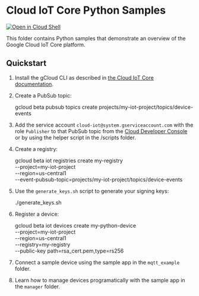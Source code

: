 # Cloud IoT Core Python Samples

[![Open in Cloud Shell][shell_img]][shell_link]

[shell_img]: http://gstatic.com/cloudssh/images/open-btn.png
[shell_link]: https://console.cloud.google.com/cloudshell/open?git_repo=https://github.com/GoogleCloudPlatform/python-docs-samples&page=editor&open_in_editor=iot/api-client/README.md
This folder contains Python samples that demonstrate an overview of the
Google Cloud IoT Core platform.

## Quickstart
1. Install the gCloud CLI as described in [the Cloud IoT Core documentation](https://cloud.google.com/iot/docs/how-tos/getting-started#set_up_the_google_cloud_sdk_and_gcloud).
2. Create a PubSub topic:

    gcloud beta pubsub topics create projects/my-iot-project/topics/device-events

3. Add the service account `cloud-iot@system.gserviceaccount.com` with the role `Publisher` to that
PubSub topic from the [Cloud Developer Console](https://console.cloud.google.com)
or by using the helper script in the /scripts folder.

4. Create a registry:

    gcloud beta iot registries create my-registry \
        --project=my-iot-project \
        --region=us-central1 \
        --event-pubsub-topic=projects/my-iot-project/topics/device-events

5. Use the `generate_keys.sh` script to generate your signing keys:

    ./generate_keys.sh

6. Register a device:

    gcloud beta iot devices create my-python-device \
        --project=my-iot-project \
        --region=us-central1 \
        --registry=my-registry \
        --public-key path=rsa_cert.pem,type=rs256

7. Connect a sample device using the sample app in the `mqtt_example` folder.
8. Learn how to manage devices programatically with the sample app in the
`manager` folder.

